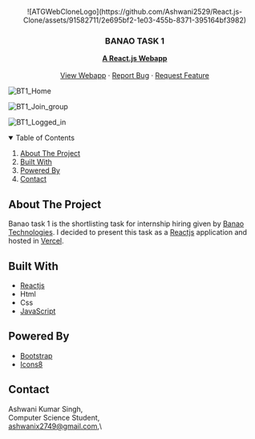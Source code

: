 <!-- PROJECT LOGO -->
<p align="center">
![ATGWebCloneLogo](https://github.com/Ashwani2529/React.js-Clone/assets/91582711/2e695bf2-1e03-455b-8371-395164bf3982)
  
  <h3 align="center">BANAO TASK 1</h3>
  <p align="center">
    <a href="https://reactjs.org/"><strong>A React.js Webapp</strong></a>
    <br />
    <br />
    <a href="https://atg-react.js-clone.netlify.app">View Webapp</a>
    ·
    <a href="https://github.com/Ashwani2529/React.js-Clone/issues">Report Bug</a>
    ·
    <a href="https://github.com/Ashwani2529/React.js-Clone/issues">Request Feature</a>
  </p>
</p>

![BT1_Home](https://github.com/Ashwani2529/React.js-Clone/assets/91582711/67f364c3-536d-4e8f-9ba5-5e6507d9ee0b)

![BT1_Join_group](https://github.com/Ashwani2529/React.js-Clone/assets/91582711/ed727913-cb78-4b2b-a31d-2f673862877e)

![BT1_Logged_in](https://github.com/Ashwani2529/React.js-Clone/assets/91582711/e09d30bd-3e82-42b8-ad97-ee42a89c2489)


<!-- TABLE OF CONTENTS -->
<details open="open">
  <summary>Table of Contents</summary>
  <ol>
    <li><a href="#about-the-project">About The Project</a></li>
    <li><a href="#built-with">Built With</a></li>
    <li><a href="#powered-by">Powered By</a></li>
    <li><a href="#contact">Contact</a></li>
  </ol>
</details>



<!-- ABOUT THE PROJECT -->
## About The Project

Banao task 1 is the shortlisting task for internship hiring given by [Banao Technologies](https://www.banao.tech/). I decided to present this task as a [Reactjs](https://reactjs.org/) application and hosted in [Vercel](https://vercel.com/). 

## Built With

* [Reactjs](https://reactjs.org/)
* Html
* Css
* [JavaScript](https://www.javascript.com/)


## Powered By

* [Bootstrap](https://getbootstrap.com/)
* [Icons8](https://icons8.com/)



<!-- CONTACT -->
## Contact

Ashwani Kumar Singh,\
Computer Science Student,\
ashwanix2749@gmail.com,\


